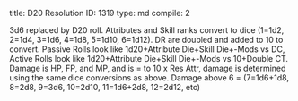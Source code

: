 title:          D20 Resolution
ID:             1319
type:           md
compile:        2


3d6 replaced by D20 roll. Attributes and Skill ranks convert to dice (1=1d2, 2=1d4, 3=1d6, 4=1d8, 5=1d10, 6=1d12). DR are doubled and added to 10 to convert. Passive Rolls look like 1d20+Attribute Die+Skill Die+-Mods vs DC, Active Rolls look like 1d20+Attribute Die+Skill Die+-Mods vs 10+Double CT. Damage is HP, FP, and MP, and is = to 10 x Res Attr, damage is determined using the same dice conversions as above. Damage above 6 = (7=1d6+1d8, 8=2d8, 9=3d6, 10=2d10, 11=1d6+2d8, 12=2d12, etc)